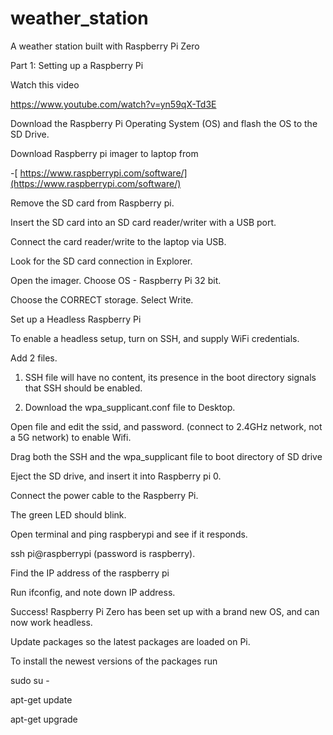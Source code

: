 # weather_station
A weather station built with Raspberry Pi Zero

Part 1: Setting up a Raspberry Pi

Watch this video

<https://www.youtube.com/watch?v=yn59qX-Td3E>

Download the Raspberry Pi Operating System (OS) and flash the OS to the SD Drive.

Download Raspberry pi imager to laptop from 

-[  https://www.raspberrypi.com/software/](https://www.raspberrypi.com/software/)

Remove the SD card from Raspberry pi.

Insert the SD card into an SD card reader/writer with a USB port. 

Connect the card reader/write to the laptop via USB.

Look for the SD card connection in Explorer.

Open the imager. Choose OS - Raspberry Pi 32 bit.

Choose the CORRECT storage. Select Write.

Set up a Headless Raspberry Pi

To enable a headless setup, turn on SSH, and supply WiFi credentials.

Add 2 files.

1.  SSH file will have no content, its presence in the boot directory signals that SSH should be enabled.

2.  Download the wpa_supplicant.conf file to Desktop.

Open file and edit the ssid, and password. (connect to 2.4GHz network, not a 5G network) to enable Wifi.

Drag both the SSH and the wpa_supplicant file to boot directory of SD drive

Eject the SD drive, and insert it into Raspberry pi 0.

Connect the power cable to the Raspberry Pi.

The green LED should blink.

Open terminal and ping raspberypi and see if it responds.

ssh pi@raspberrypi (password is raspberry).

Find the IP address of the raspberry pi

Run ifconfig, and note down IP address.

Success! Raspberry Pi Zero has been set up with a brand new OS, and can now work headless.

Update packages so the latest packages are loaded on Pi.

To install the newest versions of the packages  run

sudo su -

apt-get update

apt-get upgrade

